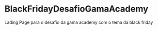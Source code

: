 # BlackFridayDesafioGamaAcademy
Lading Page para o desafio da gama academy com o tema da black friday
